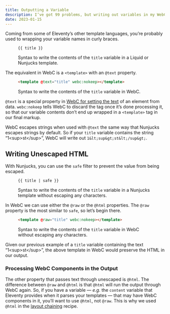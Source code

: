 ```yaml
---
title: Outputting a Variable
description: I’ve got 99 problems, but writing out variables in my WebC components ain’t one.
date: 2023-01-15
---
```


Coming from some of Eleventy’s other template languages, you’re probably used to wrapping your variable names in curly braces.

<figure>

```jinja
{{ title }}
```

<figcaption>Syntax to write the contents of the <code>title</code> variable in a Liquid or Nunjucks template.</figcaption>
</figure>

The equivalent in WebC is a `<template>` with an `@text` property.

<figure>

```html
<template @text="title" webc:nokeep></template>
```

<figcaption>Syntax to write the contents of the <code>title</code> variable in WebC.</figcaption>
</figure>

`@text` is a special property in [WebC for setting the text](https://github.com/11ty/webc#setting-text) of an element from data.
`webc:nokeep` tells WebC to discard the tag once it’s done processing it, so that our variable contents don’t end up wrapped in a `<template>` tag in our final markup.

WebC escapes strings when used with `@text` the same way that Nunjucks escapes strings by default. So if your `title` variable contains the string “1&lt;sup>st&lt;/sup>”, WebC will write out `1&lt;sup&gt;st&lt;/sup&gt;`.

## Writing Unescaped HTML

With Nunjucks, you can use the `safe` filter to prevent the value from being escaped.

<figure>

```jinja
{{ title | safe }}
```

<figcaption>Syntax to write the contents of the <code>title</code> variable in a Nunjucks template without escaping any characters.</figcaption>
</figure>

In WebC we can use either the `@raw` or the `@html` properties.
The `@raw` property is the most similar to `safe`, so let’s begin there.

<figure>

```html
<template @raw="title" webc:nokeep></template>
```

<figcaption>Syntax to write the contents of the <code>title</code> variable in WebC without escaping any characters.</figcaption>
</figure>

Given our previous example of a `title` variable containing the text “1&lt;sup>st&lt;/sup>”, the above template in WebC would preserve the HTML in our output.

### Processing WebC Components in the Output

The other property that passes text through unescaped is `@html`.
The difference between `@raw` and `@html` is that `@html` will run the output through WebC again.
So, if you have a variable — <i>e.g.</i> the `content` variable that Eleventy provides when it parses your templates — that may have WebC components in it, you’ll want to use `@html`, not `@raw`.
This is why we used `@html` in the [layout chaining](/recipes/webc-layouts-with-layout-chaining/) recipe.

